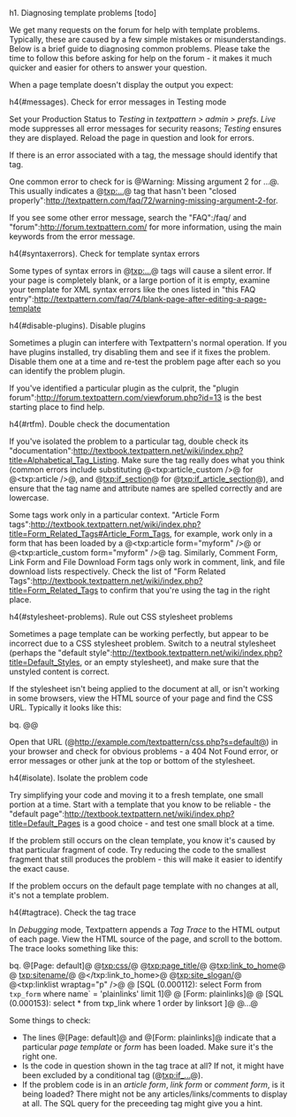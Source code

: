 h1. Diagnosing template problems [todo]

We get many requests on the forum for help with template problems.  Typically, these are caused by a few simple mistakes or misunderstandings.  Below is a brief guide to diagnosing common problems.  Please take the time to follow this before asking for help on the forum - it makes it much quicker and easier for others to answer your question.

When a page template doesn't display the output you expect:

h4(#messages). Check for error messages in Testing mode

Set your Production Status to _Testing_ in *textpattern > admin > prefs*.  _Live_ mode suppresses all error messages for security reasons; _Testing_ ensures they are displayed.  Reload the page in question and look for errors.

If there is an error associated with a tag, the message should identify that tag.

One common error to check for is @Warning: Missing argument 2 for ...@.  This usually indicates a @<txp:...>@ tag that hasn't been "closed properly":http://textpattern.com/faq/72/warning-missing-argument-2-for.

If you see some other error message, search the "FAQ":/faq/ and "forum":http://forum.textpattern.com/ for more information, using the main keywords from the error message.

h4(#syntaxerrors). Check for template syntax errors

Some types of syntax errors in @<txp:...>@ tags will cause a silent error.  If your page is completely blank, or a large portion of it is empty, examine your template for XML syntax errors like the ones listed in "this FAQ entry":http://textpattern.com/faq/74/blank-page-after-editing-a-page-template

h4(#disable-plugins). Disable plugins

Sometimes a plugin can interfere with Textpattern's normal operation.  If you have plugins installed, try disabling them and see if it fixes the problem.  Disable them one at a time and re-test the problem page after each so you can identify the problem plugin.

If you've identified a particular plugin as the culprit, the "plugin forum":http://forum.textpattern.com/viewforum.php?id=13 is the best starting place to find help.

h4(#rtfm). Double check the documentation

If you've isolated the problem to a particular tag, double check its "documentation":http://textbook.textpattern.net/wiki/index.php?title=Alphabetical_Tag_Listing.  Make sure the tag really does what you think (common errors include substituting @<txp:article_custom />@ for @<txp:article />@, and @<txp:if_section>@ for @<txp:if_article_section>@), and ensure that the tag name and attribute names are spelled correctly and are lowercase.

Some tags work only in a particular context.  "Article Form tags":http://textbook.textpattern.net/wiki/index.php?title=Form_Related_Tags#Article_Form_Tags, for example, work only in a form that has been loaded by a @<txp:article form="myform" />@ or @<txp:article_custom form="myform" />@ tag.  Similarly, Comment Form, Link Form and File Download Form tags only work in comment, link, and file download lists respectively.  Check the list of "Form Related Tags":http://textbook.textpattern.net/wiki/index.php?title=Form_Related_Tags to confirm that you're using the tag in the right place.

h4(#stylesheet-problems). Rule out CSS stylesheet problems

Sometimes a page template can be working perfectly, but appear to be incorrect due to a CSS stylesheet problem.  Switch to a neutral stylesheet (perhaps the "default style":http://textbook.textpattern.net/wiki/index.php?title=Default_Styles, or an empty stylesheet), and make sure that the unstyled content is correct.

If the stylesheet isn't being applied to the document at all, or isn't working in some browsers, view the HTML source of your page and find the CSS URL.  Typically it looks like this:

bq. @<link rel="stylesheet" href="http://example.com/textpattern/css.php?s=default" type="text/css" media="screen" />@

Open that URL (@http://example.com/textpattern/css.php?s=default@) in your browser and check for obvious problems - a 404 Not Found error, or error messages or other junk at the top or bottom of the stylesheet.

h4(#isolate). Isolate the problem code

Try simplifying your code and moving it to a fresh template, one small portion at a time.  Start with a template that you know to be reliable - the "default page":http://textbook.textpattern.net/wiki/index.php?title=Default_Pages is a good choice - and test one small block at a time.

If the problem still occurs on the clean template, you know it's caused by that particular fragment of code.  Try reducing the code to the smallest fragment that still produces the problem - this will make it easier to identify the exact cause.

If the problem occurs on the default page template with no changes at all, it's not a template problem.

h4(#tagtrace).  Check the tag trace

In *Debugging* mode, Textpattern appends a _Tag Trace_ to the HTML output of each page.  View the HTML source of the page, and scroll to the bottom.  The trace looks something like this:

bq. @[Page: default]@
@<txp:css/>@
@<txp:page_title/>@
@<txp:link_to_home>@
@	<txp:sitename/>@
@</txp:link_to_home>@
@<txp:site_slogan/>@
@<txp:linklist wraptag="p" />@
@	[SQL (0.000112): select Form from `txp_form` where name` = 'plainlinks' limit 1]@
@	[Form: plainlinks]@
@	[SQL (0.000153): select * from txp_link where 1 order by linksort ]@
@...@

Some things to check:

* The lines @[Page: default]@ and @[Form: plainlinks]@ indicate that a particular _page template_ or _form_ has been loaded.  Make sure it's the right one.
* Is the code in question shown in the tag trace at all?  If not, it might have been excluded by a conditional tag (@<txp:if_...>@).
* If the problem code is in an _article form_, _link form_ or _comment form_, is it being loaded?  There might not be any articles/links/comments to display at all.  The SQL query for the preceeding tag might give you a hint.
